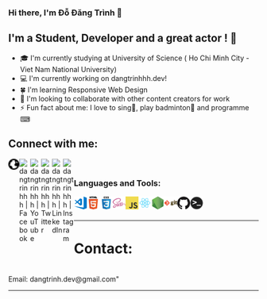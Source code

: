 ### Hi there, I'm Đỗ Đăng Trình 👋

## I'm a Student, Developer and a great actor ! 🤣
- 🎓 I'm currently studying at University of Science ( Ho Chi Minh City - Viet Nam National University)
- 💻 I'm currently working on dangtrinhhh.dev!
- 🍀 I'm learning Responsive Web Design
- 💼 I'm looking to collaborate with other content creators for work
- ️️⚡ Fun fact about me: I love to sing🎤, play badminton️🏸 and programme ⌨

## Connect with me:

<a target="__blank" href="https://g1game.ga"><img align="left" alt="dangtrinhhh.dev.com" width="22px" src="https://raw.githubusercontent.com/iconic/open-iconic/master/svg/globe.svg" /></a>

<a target="__blank" href="https://facebook.com/dangtrinhhh"><img align="left" alt="dangtrinhhh | Facebook" width="22px" src="https://cdn.jsdelivr.net/npm/simple-icons@v3/icons/facebook.svg" /></a>

<a target="__blank" href="https://youtube.com/"><img align="left" alt="dangtrinhhh | YouTube" width="22px" src="https://cdn.jsdelivr.net/npm/simple-icons@v3/icons/youtube.svg" /></a>

<a target="__blank" href="https://twitter.com/dangtrinhhh"><img align="left" alt="dangtrinhhh | Twitter" width="22px" src="https://cdn.jsdelivr.net/npm/simple-icons@v3/icons/twitter.svg" /></a>

<a target="__blank" href="https://www.linkedin.com/in/%C4%91%C4%83ng-tr%C3%ACnh-670935218/"><img align="left" alt="dangtrinhhh | LinkedIn" width="22px" src="https://cdn.jsdelivr.net/npm/simple-icons@v3/icons/linkedin.svg" /></a>

<a target="__blank" href="https://instagram.com/dangtrinhhh"><img align="left" alt="dangtrinhhh | Instagram" width="22px" src="https://cdn.jsdelivr.net/npm/simple-icons@v3/icons/instagram.svg" /></a>

<br />


### Languages and Tools:

<img align="left" alt="Visual Studio Code" width="26px" src="https://raw.githubusercontent.com/github/explore/80688e429a7d4ef2fca1e82350fe8e3517d3494d/topics/visual-studio-code/visual-studio-code.png" />

<img align="left" alt="HTML5" width="26px" src="https://raw.githubusercontent.com/github/explore/80688e429a7d4ef2fca1e82350fe8e3517d3494d/topics/html/html.png" />

<img align="left" alt="CSS3" width="26px" src="https://raw.githubusercontent.com/github/explore/80688e429a7d4ef2fca1e82350fe8e3517d3494d/topics/css/css.png" />

<img align="left" alt="Sass" width="26px" src="https://raw.githubusercontent.com/github/explore/80688e429a7d4ef2fca1e82350fe8e3517d3494d/topics/sass/sass.png" />

<img align="left" alt="JavaScript" width="26px" src="https://raw.githubusercontent.com/github/explore/80688e429a7d4ef2fca1e82350fe8e3517d3494d/topics/javascript/javascript.png" />

<img align="left" alt="React" width="26px" src="https://raw.githubusercontent.com/github/explore/80688e429a7d4ef2fca1e82350fe8e3517d3494d/topics/react/react.png" />

<img align="left" alt="Node.js" width="26px" src="https://raw.githubusercontent.com/github/explore/80688e429a7d4ef2fca1e82350fe8e3517d3494d/topics/nodejs/nodejs.png" />

<img align="left" alt="Git" width="26px" src="https://raw.githubusercontent.com/github/explore/80688e429a7d4ef2fca1e82350fe8e3517d3494d/topics/git/git.png" />

<img align="left" alt="GitHub" width="26px" src="https://raw.githubusercontent.com/github/explore/78df643247d429f6cc873026c0622819ad797942/topics/github/github.png" />

<img align="left" alt="Terminal" width="26px" src="https://raw.githubusercontent.com/github/explore/80688e429a7d4ef2fca1e82350fe8e3517d3494d/topics/terminal/terminal.png" />


<br />
<br />

---
# Contact:
<br/>
Email: dangtrinh.dev@gmail.com"

---
